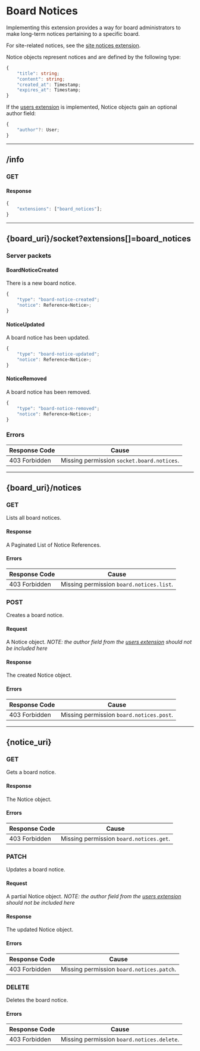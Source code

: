 Board Notices
=============
Implementing this extension provides a way for board administrators to make long-term notices pertaining to a specific board.

For site-related notices, see the [site notices extension](./site_notices.md).

Notice objects represent notices and are defined by the following type:
```typescript
{
	"title": string;
	"content": string;
	"created_at": Timestamp;
	"expires_at": Timestamp;
}
```

If the [users extension](./users.md) is implemented, Notice objects gain an optional author field:
```typescript
{
	"author"?: User;
}
```

--------------------------------------------------------------------------------

## /info
### GET
#### Response
```typescript
{
	"extensions": ["board_notices"];
}
```

--------------------------------------------------------------------------------

## {board_uri}/socket?extensions[]=board_notices
### Server packets
#### BoardNoticeCreated
There is a new board notice.
```typescript
{
	"type": "board-notice-created";
	"notice": Reference<Notice>;
}
```
#### NoticeUpdated
A board notice has been updated.
```typescript
{
	"type": "board-notice-updated";
	"notice": Reference<Notice>;
}
```
#### NoticeRemoved
A board notice has been removed.
```typescript
{
	"type": "board-notice-removed";
	"notice": Reference<Notice>;
}
```
### Errors
| Response Code | Cause                                      |
|---------------|--------------------------------------------|
| 403 Forbidden | Missing permission `socket.board.notices`. |

--------------------------------------------------------------------------------

## {board_uri}/notices
### GET
Lists all board notices.
#### Response
A Paginated List of Notice References.
#### Errors
| Response Code | Cause                                    |
|---------------|------------------------------------------|
| 403 Forbidden | Missing permission `board.notices.list`. |

### POST
Creates a board notice.
#### Request
A Notice object.
*NOTE: the author field from the [users extension](./users.md) should not be included here*
#### Response
The created Notice object.
#### Errors
| Response Code | Cause                                    |
|---------------|------------------------------------------|
| 403 Forbidden | Missing permission `board.notices.post`. |

--------------------------------------------------------------------------------

## {notice_uri}
### GET
Gets a board notice.
#### Response
The Notice object.
#### Errors
| Response Code | Cause                                   |
|---------------|-----------------------------------------|
| 403 Forbidden | Missing permission `board.notices.get`. |

### PATCH
Updates a board notice.
#### Request
A partial Notice object.
*NOTE: the author field from the [users extension](./users.md) should not be included here*
#### Response
The updated Notice object.
#### Errors
| Response Code | Cause                                     |
|---------------|-------------------------------------------|
| 403 Forbidden | Missing permission `board.notices.patch`. |

### DELETE
Deletes the board notice.
#### Errors
| Response Code | Cause                                      |
|---------------|--------------------------------------------|
| 403 Forbidden | Missing permission `board.notices.delete`. |
